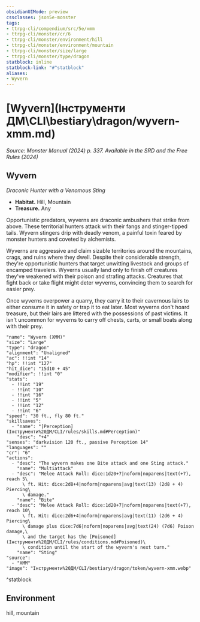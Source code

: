 ```yaml
---
obsidianUIMode: preview
cssclasses: json5e-monster
tags:
- ttrpg-cli/compendium/src/5e/xmm
- ttrpg-cli/monster/cr/6
- ttrpg-cli/monster/environment/hill
- ttrpg-cli/monster/environment/mountain
- ttrpg-cli/monster/size/large
- ttrpg-cli/monster/type/dragon
statblock: inline
statblock-link: "#^statblock"
aliases:
- Wyvern
---
```

# [Wyvern](Інструменти ДМ\CLI\bestiary\dragon/wyvern-xmm.md)
*Source: Monster Manual (2024) p. 337. Available in the <span title='Systems Reference Document (5.2)'>SRD</span> and the Free Rules (2024)*  

## Wyvern

*Draconic Hunter with a Venomous Sting*

- **Habitat.** Hill, Mountain  
- **Treasure.** Any  

Opportunistic predators, wyverns are draconic ambushers that strike from above. These territorial hunters attack with their fangs and stinger-tipped tails. Wyvern stingers drip with deadly venom, a painful toxin feared by monster hunters and coveted by alchemists.

Wyverns are aggressive and claim sizable territories around the mountains, crags, and ruins where they dwell. Despite their considerable strength, they're opportunistic hunters that target unwitting livestock and groups of encamped travelers. Wyverns usually land only to finish off creatures they've weakened with their poison and strafing attacks. Creatures that fight back or take flight might deter wyverns, convincing them to search for easier prey.

Once wyverns overpower a quarry, they carry it to their cavernous lairs to either consume it in safety or trap it to eat later. Most wyverns don't hoard treasure, but their lairs are littered with the possessions of past victims. It isn't uncommon for wyverns to carry off chests, carts, or small boats along with their prey.

```statblock
"name": "Wyvern (XMM)"
"size": "Large"
"type": "dragon"
"alignment": "Unaligned"
"ac": !!int "14"
"hp": !!int "127"
"hit_dice": "15d10 + 45"
"modifier": !!int "0"
"stats":
  - !!int "19"
  - !!int "10"
  - !!int "16"
  - !!int "5"
  - !!int "12"
  - !!int "6"
"speed": "30 ft., fly 80 ft."
"skillsaves":
  - "name": "[Perception](Інструменти%20ДМ/CLI/rules/skills.md#Perception)"
    "desc": "+4"
"senses": "darkvision 120 ft., passive Perception 14"
"languages": ""
"cr": "6"
"actions":
  - "desc": "The wyvern makes one Bite attack and one Sting attack."
    "name": "Multiattack"
  - "desc": "Melee Attack Roll: dice:1d20+7|noform|noparens|text(+7), reach 5\
      \ ft. Hit: dice:2d8+4|noform|noparens|avg|text(13) (2d8 + 4) Piercing\
      \ damage."
    "name": "Bite"
  - "desc": "Melee Attack Roll: dice:1d20+7|noform|noparens|text(+7), reach 10\
      \ ft. Hit: dice:2d6+4|noform|noparens|avg|text(11) (2d6 + 4) Piercing\
      \ damage plus dice:7d6|noform|noparens|avg|text(24) (7d6) Poison damage,\
      \ and the target has the [Poisoned](Інструменти%20ДМ/CLI/rules/conditions.md#Poisoned)\
      \ condition until the start of the wyvern's next turn."
    "name": "Sting"
"source":
  - "XMM"
"image": "Інструменти%20ДМ/CLI/bestiary/dragon/token/wyvern-xmm.webp"
```
^statblock

## Environment

hill, mountain